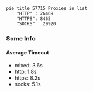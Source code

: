 
```mermaid
pie title 57715 Proxies in list
    "HTTP" : 26469
    "HTTPS": 8465
    "SOCKS" : 29920
```

### Some Info
#### Average Timeout

- mixed: 3.6s
- http: 1.8s
- https: 8.2s
- socks: 5.1s
